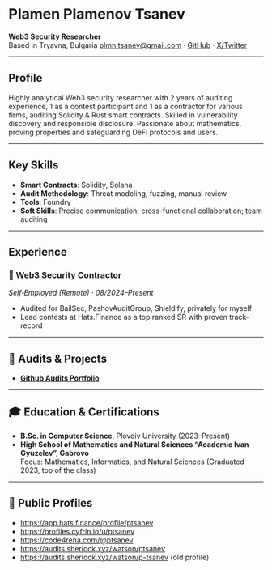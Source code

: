 # Plamen Plamenov Tsanev

**Web3 Security Researcher**  
Based in Tryavna, Bulgaria 
plmn.tsanev@gmail.com · [GitHub](https://github.com/PlamenTSV) · [X/Twitter](https://x.com/p_tsanev)

---

## Profile

Highly analytical Web3 security researcher with 2 years of auditing experience, 1 as a contest participant and 1 as a contractor for various firms, auditing Solidity & Rust smart contracts. 
Skilled in vulnerability discovery and responsible disclosure. Passionate about mathematics, proving properties and safeguarding DeFi protocols and users.

---

## Key Skills

- **Smart Contracts**: Solidity, Solana  
- **Audit Methodology**: Threat modeling, fuzzing, manual review
- **Tools**: Foundry 
- **Soft Skills**: Precise communication; cross-functional collaboration; team auditing

---

## Experience

### 🔸 Web3 Security Contractor  
*Self‑Employed (Remote) · 08/2024–Present*  
- Audited for BailSec, PashovAuditGroup, Shieldify, privately for myself 
- Lead contests at Hats.Finance as a top ranked SR with proven track-record 

---

## 🧪 Audits & Projects

- **[Github Audits Portfolio](https://github.com/PlamenTSV/audits)** 

---

## 🎓 Education & Certifications

- **B.Sc. in Computer Science**, Plovdiv University (2023–Present)
- **High School of Mathematics and Natural Sciences “Academic Ivan Gyuzelev”, Gabrovo**  
  Focus: Mathematics, Informatics, and Natural Sciences (Graduated 2023, top of the class)

---


## 📌 Public Profiles

- https://app.hats.finance/profile/ptsanev
- https://profiles.cyfrin.io/u/ptsanev
- https://code4rena.com/@ptsanev
- https://audits.sherlock.xyz/watson/ptsanev
- https://audits.sherlock.xyz/watson/p-tsanev (old profile)
